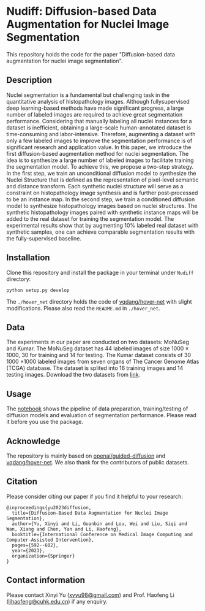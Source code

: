 # Nudiff: Diffusion-based Data Augmentation for Nuclei Image Segmentation
This repository holds the code for the paper "Diffusion-based data augmentation for nuclei image segmentation".

## Description
Nuclei segmentation is a fundamental but challenging task in the quantitative analysis of histopathology images. Although fullysupervised deep learning-based methods have made significant progress, a large number of labeled images are required to achieve great segmentation performance. Considering that manually labeling all nuclei instances for a dataset is inefficient, obtaining a large-scale human-annotated dataset is time-consuming and labor-intensive. Therefore, augmenting a dataset with only a few labeled images to improve the segmentation performance is of significant research and application value. In this paper, we introduce the first diffusion-based augmentation method for nuclei segmentation. The idea is to synthesize a large  number of labeled images to facilitate training the segmentation model. To achieve this, we propose a two-step strategy. In the first step, we train an unconditional diffusion model to synthesize the Nuclei Structure that is defined as the representation of pixel-level semantic and distance transform. Each synthetic nuclei structure will serve as a constraint on histopathology image synthesis and is further post-processed to be an instance map. In the second step, we train a conditioned diffusion model to synthesize histopathology images based on nuclei structures. The synthetic histopathology images paired with synthetic instance maps will be added to the real dataset for training the segmentation model. The experimental results show that by augmenting 10% labeled real dataset with synthetic samples, one can achieve comparable segmentation results with the fully-supervised baseline.

## Installation
Clone this repository and install the package in your terminal under `Nudiff` directory:
```
python setup.py develop
```
The `./hover_net` directory holds the code of [vqdang/hover-net](https://github.com/openai/guided-diffusion) with slight modifications. Please also read the `README.md` in `./hover_net`.

## Data
The experiments in our paper are conducted on two datasets: MoNuSeg and Kumar. The MoNuSeg dataset has 44 labeled images of size 1000 × 1000, 30 for training and 14 for testing. The Kumar dataset consists of 30 1000 ×1000 labeled images from seven organs of The Cancer Genome Atlas (TCGA) database. The dataset is splited into 16 training images and 14 testing images. Download the two datasets from [link](https://drive.google.com/drive/folders/1l1gb2gu8nJL7LEITjHCN0NQeBNXFGAxH?usp=sharing).

## Usage
The [notebook](https://github.com/xinyiyu/Nudiff/blob/main/) shows the pipeline of data preparation, training/testing of diffusion models and evaluation of segmentation performance. Please read it before you use the package.

## Acknowledge
The repository is mainly based on [openai/guided-diffusion](https://github.com/openai/guided-diffusion) and [vqdang/hover-net](https://github.com/openai/guided-diffusion). We also thank for the contributors of public datasets.

## Citation
Please consider citing our paper if you find it helpful to your research:
```
@inproceedings{yu2023diffusion,
  title={Diffusion-Based Data Augmentation for Nuclei Image Segmentation},
  author={Yu, Xinyi and Li, Guanbin and Lou, Wei and Liu, Siqi and Wan, Xiang and Chen, Yan and Li, Haofeng},
  booktitle={International Conference on Medical Image Computing and Computer-Assisted Intervention},
  pages={592--602},
  year={2023},
  organization={Springer}
}
```

## Contact information
Please contact Xinyi Yu (xyyu98@gmail.com) and Prof. Haofeng Li (lihaofeng@cuhk.edu.cn) if any enquiry.

